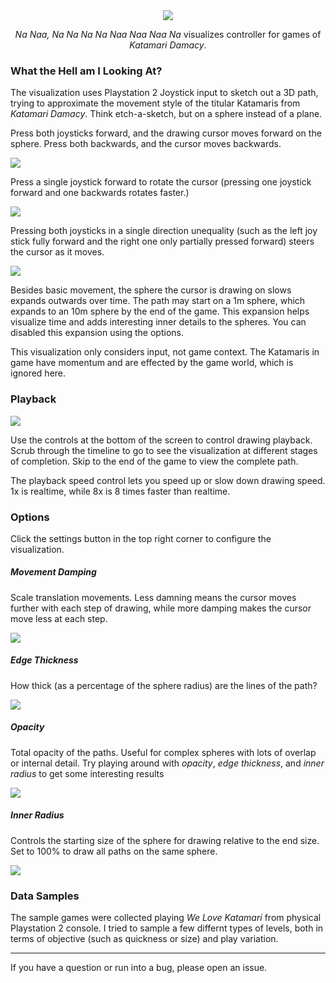 
<div align="center">
    <img src="https://raw.githubusercontent.com/mattbierner/na_naa-na-na-na_na-naa-naa-naa-na/gh-pages/documentation/images/the king.jpg" />
    <p><i>Na Naa, Na Na Na Na Naa Naa Naa Na</i> visualizes controller for games of <i>Katamari Damacy</i>.</p>
</div>


### What the Hell am I Looking At?
The visualization uses Playstation 2 Joystick input to sketch out a 3D path, trying to approximate the movement style of the titular Katamaris from *Katamari Damacy*. Think etch-a-sketch, but on a sphere instead of a plane.

Press both joysticks forward, and the drawing cursor moves forward on the sphere. Press both backwards, and the cursor moves backwards.

![](https://raw.githubusercontent.com/mattbierner/na_naa-na-na-na_na-naa-naa-naa-na/gh-pages/documentation/images/forward.gif)

Press a single joystick forward to rotate the cursor (pressing one joystick forward and one backwards rotates faster.)

![](https://raw.githubusercontent.com/mattbierner/na_naa-na-na-na_na-naa-naa-naa-na/gh-pages/documentation/images/rotate.gif)

Pressing both joysticks in a single direction unequality (such as the left joy stick fully forward and the right one only partially pressed forward) steers the cursor as it moves.

![](https://raw.githubusercontent.com/mattbierner/na_naa-na-na-na_na-naa-naa-naa-na/gh-pages/documentation/images/translate.gif)

Besides basic movement, the sphere the cursor is drawing on slows expands outwards over time. The path may start on a 1m sphere, which expands to an 10m sphere by the end of the game. This expansion helps visualize time and adds interesting inner details to the spheres. You can disabled this expansion using the options.

This visualization only considers input, not game context. The Katamaris in game have momentum and are effected by the game world, which is ignored here.


### Playback
![](https://raw.githubusercontent.com/mattbierner/na_naa-na-na-na_na-naa-naa-naa-na/gh-pages/documentation/images/playback.gif)

Use the controls at the bottom of the screen to control drawing playback. Scrub through the timeline to go to see the visualization at different stages of completion. Skip to the end of the game to view the complete path.

The playback speed control lets you speed up or slow down drawing speed. 1x is realtime, while 8x is 8 times faster than realtime.


### Options
Click the settings button in the top right corner to configure the visualization.

##### Movement Damping
Scale translation movements. Less damning means the cursor moves further with each step of drawing, while more damping makes the cursor move less at each step.

![](https://raw.githubusercontent.com/mattbierner/na_naa-na-na-na_na-naa-naa-naa-na/gh-pages/documentation/images/damping.gif)

##### Edge Thickness
How thick (as a percentage of the sphere radius) are the lines of the path?

![](https://raw.githubusercontent.com/mattbierner/na_naa-na-na-na_na-naa-naa-naa-na/gh-pages/documentation/images/thickness.gif)

##### Opacity
Total opacity of the paths. Useful for complex spheres with lots of overlap or internal detail. Try playing around with *opacity*, *edge thickness*, and *inner radius* to get some interesting results

![](https://raw.githubusercontent.com/mattbierner/na_naa-na-na-na_na-naa-naa-naa-na/gh-pages/documentation/images/opacity.gif)

##### Inner Radius
Controls the starting size of the sphere for drawing relative to the end size. Set to 100% to draw all paths on the same sphere.

![](https://raw.githubusercontent.com/mattbierner/na_naa-na-na-na_na-naa-naa-naa-na/gh-pages/documentation/images/inner-radius.gif)


### Data Samples
The sample games were collected playing *We Love Katamari* from physical Playstation 2 console. I tried to sample a few differnt types of levels, both in terms of objective (such as quickness or size) and play variation.


----

If you have a question or run into a bug, please open an issue. 